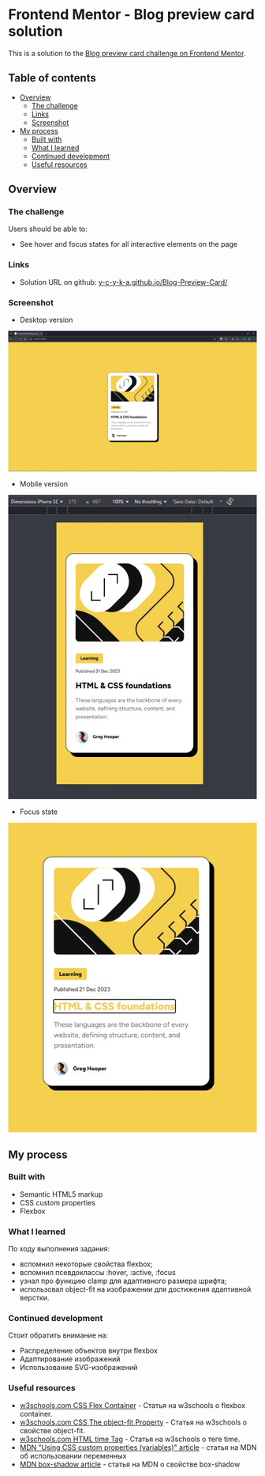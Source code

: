 # Frontend Mentor - Blog preview card solution

This is a solution to the [Blog preview card challenge on Frontend Mentor](https://www.frontendmentor.io/challenges/blog-preview-card-ckPaj01IcS).

## Table of contents

- [Overview](#overview)
  - [The challenge](#the-challenge)
  - [Links](#links)
  - [Screenshot](#screenshot)
- [My process](#my-process)
  - [Built with](#built-with)
  - [What I learned](#what-i-learned)
  - [Continued development](#continued-development)
  - [Useful resources](#useful-resources)

## Overview

### The challenge

Users should be able to:

- See hover and focus states for all interactive elements on the page

### Links

- Solution URL on github: [y-c-y-k-a.github.io/Blog-Preview-Card/](https://y-c-y-k-a.github.io/Blog-Preview-Card/)

### Screenshot

- Desktop version

![Desktop version](./assets/screenshots/desktop.jpg)

- Mobile version

![Mobile version](./assets/screenshots/mobile.jpg)

- Focus state

![Focus state](./assets/screenshots/focus-state.jpg)

## My process

### Built with

- Semantic HTML5 markup
- CSS custom properties
- Flexbox

### What I learned

По ходу выполнения задания:
- вспомнил некоторые свойства flexbox; 
- вспомнил псевдоклассы :hover, :active, :focus
- узнал про функцию clamp для адаптивного размера шрифта;
- использовал object-fit на изображении для достижения адаптивной верстки.

### Continued development

Стоит обратить внимание на:
- Распределение объектов внутри flexbox
- Адаптирование изображений
- Использование SVG-изображений

### Useful resources

- [w3schools.com CSS Flex Container](https://www.w3schools.com/css/css3_flexbox_container.asp) - Статья на w3schools о flexbox container.
- [w3schools.com CSS The object-fit Property](https://www.w3schools.com/css/css3_object-fit.asp) - Статья на w3schools о свойстве object-fit.
- [w3schools.com HTML time Tag](https://www.w3schools.com/tags/tag_time.asp) - Статья на w3schools о теге time.
- [MDN "Using CSS custom properties (variables)" article](https://developer.mozilla.org/en-US/docs/Web/CSS/CSS_cascading_variables/Using_CSS_custom_properties) - статья на MDN об использовании переменных
- [MDN box-shadow article](https://developer.mozilla.org/en-US/docs/Web/CSS/box-shadow) - статья на MDN о свойстве box-shadow
